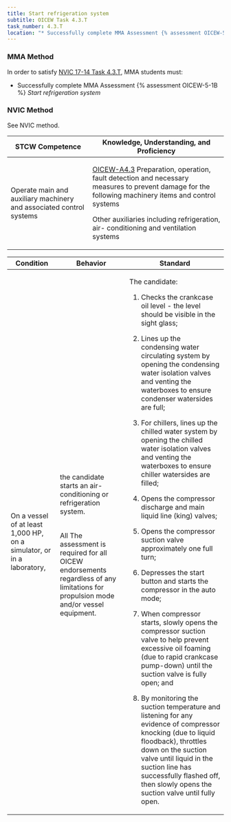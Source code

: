 ```yaml
---
title: Start refrigeration system
subtitle: OICEW Task 4.3.T 
task_number: 4.3.T
location: "* Successfully complete MMA Assessment {% assessment OICEW-5-1B %} *Start refrigeration system*" 
---
```



### MMA Method

In order to satisfy  [NVIC 17-14  Task  4.3.T]({{site.baseurl}}/assets/images/nvic-17-14.pdf), MMA students must:

* Successfully complete MMA Assessment {% assessment OICEW-5-1B %} *Start refrigeration system*


### NVIC Method

<a onclick="togglevisibility('nvic_methods')" >See NVIC method.</a>

<div id='nvic_methods' class='hide'>

<table>
<thead>
<tr>
<th class='forty'> STCW Competence </th>
<th class='sixty'> Knowledge, Understanding, and Proficiency </th>
</tr>
</thead>




<tbody>
<tr><td markdown='1'>

Operate main and auxiliary machinery and associated control systems

</td><td markdown='1'>

[OICEW-A4.3](../../tables/31.html#OICEW-A4.3) Preparation, operation, fault detection and necessary measures to prevent damage for the following machinery items and control systems 

Other auxiliaries including refrigeration, air- conditioning and ventilation systems

</td></tr>


</tbody>
</table>


<table>
<thead>
<tr><th class='twenty'>  Condition </th><th class='twenty'> Behavior </th><th  class='sixty'>Standard </th></tr>
</thead>
<tbody >



<tr><td markdown='1'>

On a vessel of at least 1,000 HP, on a simulator, or in a laboratory,

</td><td markdown='1'>

the candidate starts an air-conditioning or refrigeration system.

<br>

<div class="tooltip">All
<span class="tooltiptext">
The assessment is required for all OICEW endorsements regardless of any limitations for propulsion mode and/or vessel equipment.
</span>
</div>


</td><td markdown='1'>

The candidate:

1. Checks the crankcase oil level - the level should be visible in the sight glass;

2. Lines up the condensing water circulating system by opening the condensing water isolation valves and venting the waterboxes to ensure condenser watersides are full;

3. For chillers, lines up the chilled water system by opening the chilled water isolation valves and venting the waterboxes to ensure chiller watersides are filled;

4. Opens the compressor discharge and main liquid line (king) valves;

5. Opens the compressor suction valve approximately one full turn;

6. Depresses the start button and starts the compressor in the auto mode;

7. When compressor starts, slowly opens the compressor suction valve to help prevent excessive oil foaming (due to rapid crankcase pump-down) until the suction valve is fully open; and

8. By monitoring the suction temperature and listening for any evidence of compressor knocking (due to liquid floodback), throttles down on the suction valve until liquid in the suction line has successfully flashed off, then slowly opens the suction valve until fully open.

</td></tr>
</tbody>
</table>
</div>

